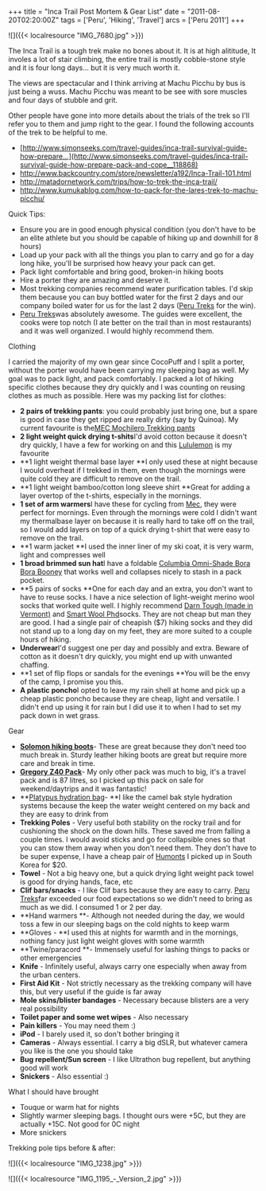 +++
title = "Inca Trail Post Mortem & Gear List"
date = "2011-08-20T02:20:00Z"
tags = ['Peru', 'Hiking', 'Travel']
arcs = ['Peru 2011']
+++

![]({{< localresource "IMG_7680.jpg" >}})


The Inca Trail is a tough trek make no bones about it. It is at high
alititude, It involes a lot of stair climbing, the entire trail is mostly
cobble-stone style and it is four long days... but it is very much worth it. 

The views are spectacular and I think arriving at Machu Picchu by bus is just
being a wuss. Machu Picchu was meant to be see with sore muscles and four
days of stubble and grit.

Other people have gone into more details about the trials of the trek so I'll
refer you to them and jump right to the gear. I found the following accounts
of the trek to be helpful to me.

  * [http://www.simonseeks.com/travel-guides/inca-trail-survival-guide-how-prepare...](http://www.simonseeks.com/travel-guides/inca-trail-survival-guide-how-prepare-pack-and-cope__118868)
  * <http://www.backcountry.com/store/newsletter/a192/Inca-Trail-101.html>
  * <http://matadornetwork.com/trips/how-to-trek-the-inca-trail/>
  * <http://www.kumukablog.com/how-to-pack-for-the-lares-trek-to-machu-picchu/>

Quick Tips:

  * Ensure you are in good enough physical condition (you don't have to be an elite athlete but you should be capable of hiking up and downhill for 8 hours)
  * Load up your pack with all the things you plan to carry and go for a day long hike, you'll be surprised how heavy your pack can get.
  * Pack light comfortable and bring good, broken-in hiking boots
  * Hire a porter they are amazing and deserve it.
  * Most trekking companies recommend water purification tables. I'd skip them because you can buy bottled water for the first 2 days and our company boiled water for us for the last 2 days ([Peru Treks](http://www.perutreks.com/) for the win).
  * [Peru Treks](http://www.perutreks.com/)was absolutely awesome. The guides were excellent, the cooks were top notch (I ate better on the trail than in most restaurants) and it was well organized. I would highly recommend them.

Clothing

I carried the majority of my own gear since CocoPuff and I split a porter,
without the porter would have been carrying my sleeping bag as well. My goal
was to pack light, and pack comfortably. I packed a lot of hiking specific
clothes because they dry quickly and I was counting on reusing clothes as much
as possible. Here was my packing list for clothes:

  * **2 pairs of trekking pants**: you could probably just bring one, but a spare is good in case they get ripped are really dirty (say by Quinoa). My current favourite is the[MEC Mochilero Trekking pants](http://www.mec.ca/AST/ShopMEC/MensClothing/PantsTights/PRD~5019-926/mec-mochilero-pants-mens.jsp)
  * **2 light weight quick drying t-shits**I'd avoid cotton because it doesn't dry quickly, I have a few for working on and this [Lululemon](http://shop.lululemon.com/products/clothes-accessories/men-tops/Metal-Vent-Tech-SS-31466) is my favourite
  * **1 light weight thermal base layer **I only used these at night because I would overheat if I trekked in them, even though the mornings were quite cold they are difficult to remove on the trail.
  * **1 light weight bamboo/cotton long sleeve shirt **Great for adding a layer overtop of the t-shirts, especially in the mornings.
  * **1 set of arm warmers**I have these for cycling from [Mec](http://www.mec.ca/AST/ShopMEC/Cycling/MensClothing/PRD~5017-578/mec-calefaction-arm-warmers-unisex.jsp), they were perfect for mornings. Even through the mornings were cold I didn't want my thermalbase layer on because it is really hard to take off on the trail, so I would add layers on top of a quick drying t-shirt that were easy to remove on the trail.
  * **1 warm jacket **I used the inner liner of my ski coat, it is very warm, light and compresses well
  * **1 broad brimmed sun hat**I have a foldable [Columbia Omni-Shade Bora Bora Booney](http://www.columbia.com/Omni-Shade%E2%84%A2-Bora-Bora%E2%84%A2-Booney/CU9745,default,pd.html) that works well and collapses nicely to stash in a pack pocket.
  * **5 pairs of socks **One for each day and an extra, you don't want to have to reuse socks. I have a nice selection of light-weight merino wool socks that worked quite well. I highly recommend [Darn Tough (made in Vermont)](http://darntough.com/ski-ride-1408.html) and [Smart Wool Phd](http://www.mec.ca/AST/ShopMEC/MensClothing/Socks/LightWeightSocks/PRD~5020-355/smartwool-phd-outdoor-medium-crew-socks-mens.jsp)socks. They are not cheap but man they are good. I had a single pair of cheapish ($7) hiking socks and they did not stand up to a long day on my feet, they are more suited to a couple hours of hiking.
  * **Underwear**I'd suggest one per day and possibly and extra. Beware of cotton as it doesn't dry quickly, you might end up with unwanted chaffing.
  * **1 set of flip flops or sandals for the evenings **You will be the envy of the camp, I promise you this.
  * **A plastic poncho**I opted to leave my rain shell at home and pick up a cheap plastic poncho because they are cheap, light and versatile. I didn't end up using it for rain but I did use it to when I had to set my pack down in wet grass.



Gear

  * **[Solomon hiking boots](http://www.salomon.com/us/product/quest-4d-gtx.html)**\- These are great because they don't need too much break in. Sturdy leather hiking boots are great but require more care and break in time.
  * **[Gregory Z40 Pack](http://www.gregorypacks.com/products/mens/technical/254/z-40)**\- My only other pack was much to big, it's a travel pack and is 87 litres, so I picked up this pack on sale for weekend/daytrips and it was fantastic!
  * **[Platypus hydration bag](http://www.mec.ca/AST/ShopMEC/Packs/HydrationPacks/BottlesAccessories/PRD~5015-811/5015-811.jsp?bmLocale=en)\- **I like the camel bak style hydration systems because the keep the water weight centered on my back and they are easy to drink from
  * **Trekking Poles** \- Very useful both stability on the rocky trail and for cushioning the shock on the down hills. These saved me from falling a couple times. I would avoid sticks and go for collapsible ones so that you can stow them away when you don't need them. They don't have to be super expense, I have a cheap pair of [Humonts](http://webcache.googleusercontent.com/search?q=cache:XlsBIYr6DzsJ:english.gmarket.co.kr/challenge/neo_goods/goods.asp%3Fgoodscode%3D178556929+humont+%22msl+505%22&cd=3&hl=en&ct=clnk&gl=ca&lr=lang_en&source=www.google.ca) I picked up in South Korea for $20.
  * **Towel** \- Not a big heavy one, but a quick drying light weight pack towel is good for drying hands, face, etc
  * **Clif bars/snacks** \- I like Clif bars because they are easy to carry. [Peru Treks](http://www.perutreks.com/)far exceeded our food expectations so we didn't need to bring as much as we did. I consumed 1 or 2 per day.
  * **Hand warmers **\- Although not needed during the day, we would toss a few in our sleeping bags on the cold nights to keep warm
  * **Gloves - **I used this at nights for warmth and in the mornings, nothing fancy just light weight gloves with some warmth
  * **Twine/paracord **\- Immensely useful for lashing things to packs or other emergencies
  * **Knife** \- Infinitely useful, always carry one especially when away from the urban centers.
  * **First Aid Kit** \- Not strictly necessary as the trekking company will have this, but very useful if the guide is far away
  * **Mole skins/blister bandages** \- Necessary because blisters are a very real possibility
  * **Toilet paper and some wet wipes** \- Also necessary
  * **Pain killers** \- You may need them :)
  * **iPod** \- I barely used it, so don't bother bringing it
  * **Cameras** \- Always essential. I carry a big dSLR, but whatever camera you like is the one you should take
  * **Bug repellent/Sun screen** \- I like Ultrathon bug repellent, but anything good will work
  * **Snickers** \- Also essential :)

What I should have brought

  * Touque or warm hat for nights
  * Slightly warmer sleeping bags. I thought ours were +5C, but they are actually +15C. Not good for 0C night
  * More snickers



Trekking pole tips before &amp; after:

![]({{< localresource "IMG_1238.jpg" >}})

![]({{< localresource "IMG_1195_-_Version_2.jpg" >}})

